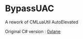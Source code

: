 # BypassUAC
A rework of CMLuaUtil AutoElevated 

Original C# version : [0xlane](https://github.com/0xlane/BypassUAC)
